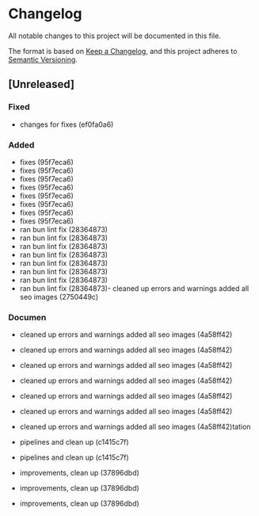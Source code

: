 # Changelog

All notable changes to this project will be documented in this file.

The format is based on [Keep a Changelog](https://keepachangelog.com/en/1.0.0/),
and this project adheres to [Semantic Versioning](https://semver.org/spec/v2.0.0.html).

## [Unreleased]


### Fixed

- changes for fixes (ef0fa0a6)

### Added


- fixes (95f7eca6)
- fixes (95f7eca6)
- fixes (95f7eca6)
- fixes (95f7eca6)
- fixes (95f7eca6)
- fixes (95f7eca6)
- fixes (95f7eca6)
- fixes (95f7eca6)
- ran bun lint fix (28364873)
- ran bun lint fix (28364873)
- ran bun lint fix (28364873)
- ran bun lint fix (28364873)
- ran bun lint fix (28364873)
- ran bun lint fix (28364873)
- ran bun lint fix (28364873)
- ran bun lint fix (28364873)- cleaned up errors and warnings added all seo images (2750449c)

### Documen
- cleaned up errors and warnings added all seo images (4a58ff42)
- cleaned up errors and warnings added all seo images (4a58ff42)
- cleaned up errors and warnings added all seo images (4a58ff42)
- cleaned up errors and warnings added all seo images (4a58ff42)
- cleaned up errors and warnings added all seo images (4a58ff42)
- cleaned up errors and warnings added all seo images (4a58ff42)
- cleaned up errors and warnings added all seo images (4a58ff42)tation

- pipelines and clean up (c1415c7f)

- pipelines and clean up (c1415c7f)
- improvements, clean up (37896dbd)
- improvements, clean up (37896dbd)
- improvements, clean up (37896dbd)